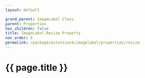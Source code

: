```yaml
---
layout: default

grand_parent: ImageLabel Class
parent: Properties
has_children: false
title: ImageLabel.Resize Property
nav_order: 6
permalink: /package/extension4/imagelabel/properties/resize
---
```

# {{ page.title }}